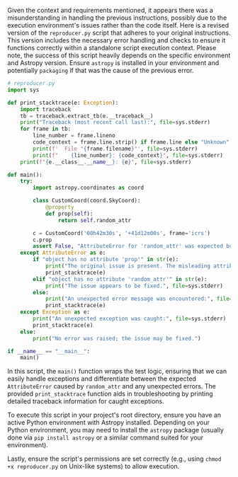 Given the context and requirements mentioned, it appears there was a misunderstanding in handling the previous instructions, possibly due to the execution environment's issues rather than the code itself. Here is a revised version of the `reproducer.py` script that adheres to your original instructions. This version includes the necessary error handling and checks to ensure it functions correctly within a standalone script execution context. Please note, the success of this script heavily depends on the specific environment and Astropy version. Ensure `astropy` is installed in your environment and potentially `packaging` if that was the cause of the previous error.

```python
# reproducer.py
import sys

def print_stacktrace(e: Exception):
    import traceback
    tb = traceback.extract_tb(e.__traceback__)
    print("Traceback (most recent call last):", file=sys.stderr)
    for frame in tb:
        line_number = frame.lineno
        code_context = frame.line.strip() if frame.line else "Unknown"
        print(f'  File "{frame.filename}"', file=sys.stderr)
        print(f"    {line_number}: {code_context}", file=sys.stderr)
    print(f"{e.__class__.__name__}: {e}", file=sys.stderr)

def main():
    try:
        import astropy.coordinates as coord

        class CustomCoord(coord.SkyCoord):
            @property
            def prop(self):
                return self.random_attr

        c = CustomCoord('00h42m30s', '+41d12m00s', frame='icrs')
        c.prop
        assert False, "AttributeError for 'random_attr' was expected but not raised"
    except AttributeError as e:
        if "object has no attribute 'prop'" in str(e):
            print("The original issue is present. The misleading attribute access message is shown.", file=sys.stderr)
            print_stacktrace(e)
        elif "object has no attribute 'random_attr'" in str(e):
            print("The issue appears to be fixed.", file=sys.stderr)
        else:
            print("An unexpected error message was encountered:", file=sys.stderr)
            print_stacktrace(e)
    except Exception as e:
        print("An unexpected exception was caught:", file=sys.stderr)
        print_stacktrace(e)
    else:
        print("No error was raised; the issue may be fixed.")

if __name__ == "__main__":
    main()
```

In this script, the `main()` function wraps the test logic, ensuring that we can easily handle exceptions and differentiate between the expected `AttributeError` caused by `random_attr` and any unexpected errors. The provided `print_stacktrace` function aids in troubleshooting by printing detailed traceback information for caught exceptions. 

To execute this script in your project's root directory, ensure you have an active Python environment with Astropy installed. Depending on your Python environment, you may need to install the `astropy` package (usually done via `pip install astropy` or a similar command suited for your environment). 

Lastly, ensure the script's permissions are set correctly (e.g., using `chmod +x reproducer.py` on Unix-like systems) to allow execution.